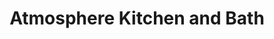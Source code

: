 ---
title: "Atmosphere Kitchen and Bath"
url: /new-york/atmosphere-kitchen-and-bath/
shop: kitchen
---